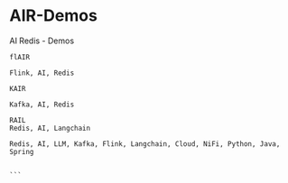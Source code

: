 # AIR-Demos
AI Redis - Demos


````
flAIR

Flink, AI, Redis

KAIR

Kafka, AI, Redis

RAIL
Redis, AI, Langchain

Redis, AI, LLM, Kafka, Flink, Langchain, Cloud, NiFi, Python, Java, Spring
   

```
